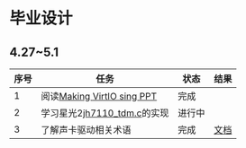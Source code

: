 # 毕业设计

## 4.27~5.1

|序号|任务|状态|结果|
|---|---|---|---|
|1|阅读[Making VirtIO sing PPT](https://fosdem.org/2024/events/attachments/fosdem-2024-1910-making-virtio-sing-implementing-virtio-sound-in-rust-vmm-project/slides/22175/implementing_virtio-sound_in_rust-vmm_project_HhqbjPY.pdf)|完成||
|2|学习星光2[jh7110_tdm.c](https://github.com/muxinyu1/linux/blob/JH7110_VisionFive2_upstream/sound/soc/starfive/jh7110_tdm.c)的实现|进行中||
|3|了解声卡驱动相关术语|完成|[文档](./学习笔记/声卡驱动术语.md)|
